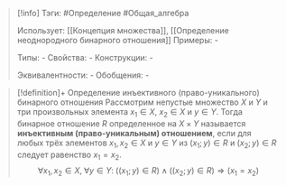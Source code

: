 > [!info]
> Тэги: #Определение #Общая_алгебра 
> 
> Использует: [[Концепция множества]], [[Определение неоднородного бинарного отношения]]
> Примеры: *-*
> 
> Типы: *-*
> Свойства: *-*
> Конструкции: *-*
> 
> Эквивалентности: *-*
> Обобщения: *-*

> [!definition]+ Определение инъективного (право-уникального) бинарного отношения
> Рассмотрим непустые множество $X$ и $Y$ и три произвольных элемента $x_1 \in X$, $x_2 \in X$ и $y \in Y$. Тогда бинарное отношение $R$ определенное на $X \times Y$ называется **инъективным (право-уникальным) отношением**, если для любых трёх элементов $x_1,x_2 \in X$ и $y \in Y$ из $(x_1;y) \in R$ и $(x_2;y) \in R$ следует равенство $x_1=x_2$.
> $$\forall x_1,x_2 \in X, \; \forall y \in Y: \; \big((x_1;y) \in R\big) \land \big((x_2;y) \in R\big) \Rightarrow \big(x_1=x_2\big)$$